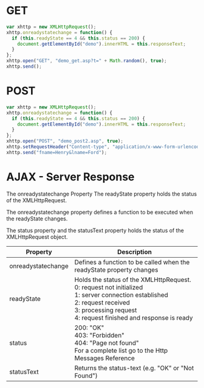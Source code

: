 # GET

```js
var xhttp = new XMLHttpRequest();
xhttp.onreadystatechange = function() {
  if (this.readyState == 4 && this.status == 200) {
    document.getElementById("demo").innerHTML = this.responseText;
  }
};
xhttp.open("GET", "demo_get.asp?t=" + Math.random(), true);
xhttp.send();
```

# POST

```js
var xhttp = new XMLHttpRequest();
xhttp.onreadystatechange = function() {
  if (this.readyState == 4 && this.status == 200) {
    document.getElementById("demo").innerHTML = this.responseText;
  }
};
xhttp.open("POST", "demo_post2.asp", true);
xhttp.setRequestHeader("Content-type", "application/x-www-form-urlencoded");
xhttp.send("fname=Henry&lname=Ford");
```

# AJAX - Server Response

The onreadystatechange Property The readyState property holds the status of the XMLHttpRequest.

The onreadystatechange property defines a function to be executed when the readyState changes.

The status property and the statusText property holds the status of the XMLHttpRequest object.

| Property           | Description                                                                                                                                                                                                      |
| ------------------ | ---------------------------------------------------------------------------------------------------------------------------------------------------------------------------------------------------------------- |
| onreadystatechange | Defines a function to be called when the readyState property changes                                                                                                                                             |
| readyState         | Holds the status of the XMLHttpRequest. <br> 0: request not initialized <br> 1: server connection established <br> 2: request received <br> 3: processing request <br> 4: request finished and response is ready |
| status             | 200: "OK" <br> 403: "Forbidden" <br> 404: "Page not found" <br> For a complete list go to the Http Messages Reference                                                                                            |
| statusText         | Returns the status-text (e.g. "OK" or "Not Found")                                                                                                                                                               |
